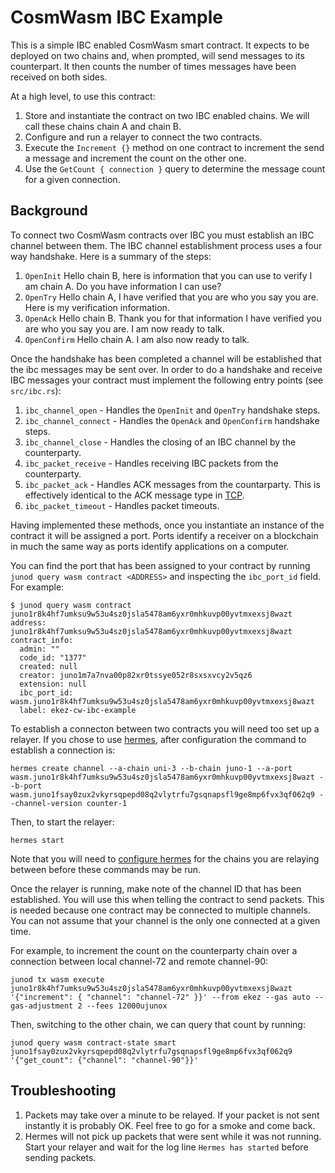 # CosmWasm IBC Example

This is a simple IBC enabled CosmWasm smart contract. It expects to be
deployed on two chains and, when prompted, will send messages to its
counterpart. It then counts the number of times messages have been
received on both sides.

At a high level, to use this contract:

1. Store and instantiate the contract on two IBC enabled chains. We
   will call these chains chain A and chain B.
2. Configure and run a relayer to connect the two contracts.
3. Execute the `Increment {}` method on one contract to increment the
   send a message and increment the count on the other one.
4. Use the `GetCount { connection }` query to determine the message
   count for a given connection.

## Background

To connect two CosmWasm contracts over IBC you must establish an IBC
channel between them. The IBC channel establishment process uses a
four way handshake. Here is a summary of the steps:

1. `OpenInit` Hello chain B, here is information that you can use to
   verify I am chain A. Do you have information I can use?
2. `OpenTry` Hello chain A, I have verified that you are who you say
   you are. Here is my verification information.
3. `OpenAck` Hello chain B. Thank you for that information I have
   verified you are who you say you are. I am now ready to talk.
4. `OpenConfirm` Hello chain A. I am also now ready to talk.

Once the handshake has been completed a channel will be established
that the ibc messages may be sent over. In order to do a handshake and
receive IBC messages your contract must implement the following entry
points (see `src/ibc.rs`):

1. `ibc_channel_open` - Handles the `OpenInit` and `OpenTry` handshake
   steps.
2. `ibc_channel_connect` - Handles the `OpenAck` and `OpenConfirm`
   handshake steps.
3. `ibc_channel_close` - Handles the closing of an IBC channel by the
   counterparty.
4. `ibc_packet_receive` - Handles receiving IBC packets from the
   counterparty.
5. `ibc_packet_ack` - Handles ACK messages from the countarparty. This
   is effectively identical to the ACK message type in
   [TCP](https://developer.mozilla.org/en-US/docs/Glossary/TCP_handshake).
6. `ibc_packet_timeout` - Handles packet timeouts.

Having implemented these methods, once you instantiate an instance of
the contract it will be assigned a port. Ports identify a receiver on
a blockchain in much the same way as ports identify applications on a
computer.

You can find the port that has been assigned to your contract by
running `junod query wasm contract <ADDRESS>` and inspecting the
`ibc_port_id` field. For example:

```
$ junod query wasm contract juno1r8k4hf7umksu9w53u4sz0jsla5478am6yxr0mhkuvp00yvtmxexsj8wazt
address: juno1r8k4hf7umksu9w53u4sz0jsla5478am6yxr0mhkuvp00yvtmxexsj8wazt
contract_info:
  admin: ""
  code_id: "1377"
  created: null
  creator: juno1m7a7nva00p82xr0tssye052r8sxsxvcy2v5qz6
  extension: null
  ibc_port_id: wasm.juno1r8k4hf7umksu9w53u4sz0jsla5478am6yxr0mhkuvp00yvtmxexsj8wazt
  label: ekez-cw-ibc-example
```

To establish a connecton between two contracts you will need too set
up a relayer. If you chose to use
[hermes](https://hermes.informal.systems), after configuration the
command to establish a connection is:

```
hermes create channel --a-chain uni-3 --b-chain juno-1 --a-port wasm.juno1r8k4hf7umksu9w53u4sz0jsla5478am6yxr0mhkuvp00yvtmxexsj8wazt --b-port wasm.juno1fsay0zux2vkyrsqpepd08q2vlytrfu7gsqnapsfl9ge8mp6fvx3qf062q9 --channel-version counter-1
```

Then, to start the relayer:

```
hermes start
```

Note that you will need to [configure
hermes](https://hermes.informal.systems/config.html) for the chains
you are relaying between before these commands may be run.

Once the relayer is running, make note of the channel ID that has been
established. You will use this when telling the contract to send
packets. This is needed because one contract may be connected to
multiple channels. You can not assume that your channel is the only
one connected at a given time.

For example, to increment the count on the counterparty chain over a connection between local
channel-72 and remote channel-90:

```
junod tx wasm execute juno1r8k4hf7umksu9w53u4sz0jsla5478am6yxr0mhkuvp00yvtmxexsj8wazt '{"increment": { "channel": "channel-72" }}' --from ekez --gas auto --gas-adjustment 2 --fees 12000ujunox
```

Then, switching to the other chain, we can query that count by
running:

```
junod query wasm contract-state smart juno1fsay0zux2vkyrsqpepd08q2vlytrfu7gsqnapsfl9ge8mp6fvx3qf062q9 '{"get_count": {"channel": "channel-90"}}'
```

## Troubleshooting

1. Packets may take over a minute to be relayed. If your packet is not
   sent instantly it is probably OK. Feel free to go for a smoke and
   come back.
2. Hermes will not pick up packets that were sent while it was not
   running. Start your relayer and wait for the log line `Hermes has
   started` before sending packets.
